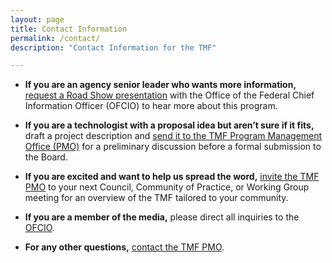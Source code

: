 ```yaml
---
layout: page
title: Contact Information
permalink: /contact/
description: "Contact Information for the TMF"

---
```


- **If you are an agency senior leader who wants more information,** [request a Road Show presentation](mailto:ombtmf@omb.eop.gov) with the Office of the Federal Chief Information Officer (OFCIO) to hear more about this program.

- **If you are a technologist with a proposal idea but aren’t sure if it fits,** draft a project description and [send it to the TMF Program Management Office (PMO)](mailto:tmf@gsa.gov) for a preliminary discussion before a formal submission to the Board. 

- **If you are excited and want to help us spread the word,** [invite the TMF PMO](mailto:tmf@gsa.gov) to your next Council, Community of Practice, or Working Group meeting for an overview of the TMF tailored to your community.

- **If you are a member of the media,** please direct all inquiries to the [OFCIO](mailto:ombtmf@omb.eop.gov).

- **For any other questions,** [contact the TMF PMO](mailto:tmf@gsa.gov).
